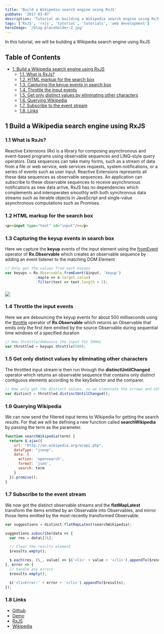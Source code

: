 ```yaml
---
title: 'Build a Wikipedia search engine using RxJS'
pubDate: '2017-03-07'
description: 'Tutorial on building a Wikipedia search engine using RxJS.'
tags: ['RxJS', 'rxjs', 'tutorial', 'tutorials', 'web development']
heroImage: '/blog-placeholder-2.jpg'
---
```


In this tutorial, we will be building a Wikipedia search engine using RxJS

Table of Contents
-----------------

*   [1\. Build a Wikipedia search engine using RxJS](#orgf1ec3db)
    *   [1.1. What is RxJs?](#orgc68eb88)
    *   [1.2. HTML markup for the search box](#org5684268)
    *   [1.3. Capturing the keyup events in search box](#orgce22e50)
    *   [1.4. Throttle the input events](#org2edd174)
    *   [1.5. Get only distinct values by eliminating other characters](#orgdb91e5a)
    *   [1.6. Querying Wikipedia](#org635d1c1)
    *   [1.7. Subscribe to the event stream](#orga2f2045)
    *   [1.8. Links](#orgb162520)

1 Build a Wikipedia search engine using RxJS
--------------------------------------------

### 1.1 What is RxJs?

Reactive Extensions (Rx) is a library for composing asynchronous and event-based programs using observable sequences and LINQ-style query operators. Data sequences can take many forms, such as a stream of data from a file or web service, web services requests, system notifications, or a series of events such as user input. Reactive Extensions represents all these data sequences as observable sequences. An application can subscribe to these observable sequences to receive asynchronous notifications as new data arrive. RxJS has no dependencies which complements and interoperates smoothly with both synchronous data streams such as iterable objects in JavaScript and single-value asynchronous computations such as Promises.

### 1.2 HTML markup for the search box

```html
<p><input type="text" id="input"/></p>
```

### 1.3 Capturing the keyup events in search box

Here we capture the **keyup** events of the input element using the [fromEvent](https://github.com/Reactive-Extensions/RxJS/blob/master/doc/api/core/operators/fromevent.md) operator of **Rx.Observable** which creates an observable sequence by adding an event listener to the matching DOM Element

```js
// Only get the values from each keyups
var keyups = Rx.Observable.fromEvent($input, 'keyup')
              .map(e => e.target.value)
              .filter(text => text.length > 2);

```

### ![](/wp-content/uploads/2017/03/wikisearch-rxjs.jpg)

### 1.4 Throttle the input events

Here we are debouncing the keyup events for about 500 milliseconds using the [throttle](https://github.com/Reactive-Extensions/RxJS/blob/master/doc/api/core/operators/throttle.md) operator of **Rx.Observable** which returns an Observable that emits only the first item emitted by the source Observable during sequential time windows of a specified duration

```js
// Now throttle/debounce the input for 500ms
var throttled = keyups.throttle(500);

```

### 1.5 Get only distinct values by eliminating other characters

The throttled input stream is then run through the **distinctUntilChanged** operator which returns an observable sequence that contains only distinct contiguous elements according to the keySelector and the comparer.

```js
// Now only get the distinct values, so we eleminate the arrows and other control characters
var distinct = throttled.distinctUntilChanged();

```

### 1.6 Querying Wikipedia

We can now send the filtered input terms to Wikipedia for getting the search results. For that we will be defining a new function called **searchWikipedia** by passing the term as the parameter.

```js
function searchWikipedia(term) {
  return $.ajax({
    url: "http://en.wikipedia.org/w/api.php",
    dataType: "jsonp",
    data: {
      action: 'opensearch',
      format: 'json',
      search: term
    }
  }).promise();
}

```

### 1.7 Subscribe to the event stream

We now got the distinct observable streams and the **flatMapLatest** transform the items emitted by an Observable into Observables, and mirror those items emitted by the most-recently transformed Observable.

```js
var suggestions = distinct.flatMapLatest(searchWikipedia);

suggestions.subscribe(data => {
  var res = data\[1\];

  // Clear the results element
  $results.empty();

  $.each(res, (\_, value) => $('<li>' + value + '</li>').appendTo($results));
}, error => {
  // handle any errors
  $results.empty();

  $('<li>Error:' + error + '</li>').appendTo($results);
});

```

### 1.8 Links

*   [Github](https://github.com/rajasegar/rxjs-wiki)
*   [Demo](http://jolly-carriage.surge.sh/)
*   [RxJS](http://reactivex.io/rxjs/)
*   [Wikipedia](http://wikipedia.com/)
